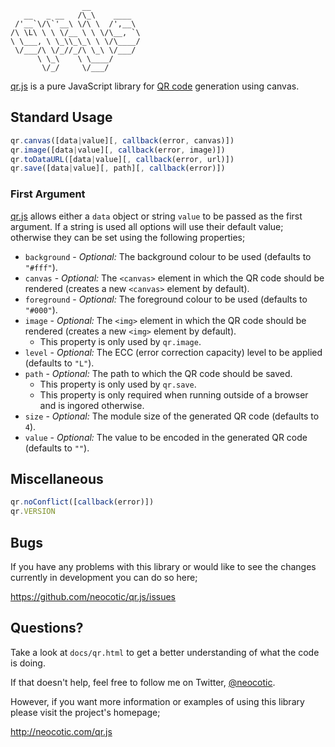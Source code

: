                     __           
       __   _ __   /\_\    ____  
     /'__`\/\`'__\ \/\ \  /',__\ 
    /\ \L\ \ \ \/__ \ \ \/\__, `\
    \ \___, \ \_\\_\_\ \ \/\____/
     \/___/\ \/_//_/\ \_\ \/___/ 
          \ \_\    \ \____/      
           \/_/     \/___/       

[qr.js][] is a pure JavaScript library for [QR code][] generation using canvas.

## Standard Usage

``` javascript
qr.canvas([data|value][, callback(error, canvas)])
qr.image([data|value][, callback(error, image)])
qr.toDataURL([data|value][, callback(error, url)])
qr.save([data|value][, path][, callback(error)])
```

### First Argument

[qr.js][] allows either a `data` object or string `value` to be passed as the
first argument. If a string is used all options will use their default value;
otherwise they can be set using the following properties;

* `background` - *Optional:* The background colour to be used (defaults to
  `"#fff"`).
* `canvas` - *Optional:* The `<canvas>` element in which the QR code should be
  rendered (creates a new `<canvas>` element by default).
* `foreground` - *Optional:* The foreground colour to be used (defaults to
  `"#000"`).
* `image` - *Optional:* The `<img>` element in which the QR code should be
  rendered (creates a new `<img>` element by default).
  * This property is only used by `qr.image`.
* `level` - *Optional:* The ECC (error correction capacity) level to be applied
  (defaults to `"L"`).
* `path` - *Optional:* The path to which the QR code should be saved.
  * This property is only used by `qr.save`.
  * This property is only required when running outside of a browser and is
    ingored otherwise.
* `size` - *Optional:* The module size of the generated QR code (defaults to
  `4`).
* `value` - *Optional:* The value to be encoded in the generated QR code
  (defaults to `""`).

## Miscellaneous

``` javascript
qr.noConflict([callback(error)])
qr.VERSION
```

## Bugs

If you have any problems with this library or would like to see the changes
currently in development you can do so here;

https://github.com/neocotic/qr.js/issues

## Questions?

Take a look at `docs/qr.html` to get a better understanding of what the code is
doing.

If that doesn't help, feel free to follow me on Twitter, [@neocotic][].

However, if you want more information or examples of using this library please
visit the project's homepage;

http://neocotic.com/qr.js

[@neocotic]: https://twitter.com/#!/neocotic
[qr.js]: http://neocotic.com/qr.js
[QR code]: http://en.wikipedia.org/wiki/QR_code